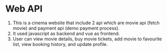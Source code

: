 # Web API
1. This is a cinema website that include 2 api which are movie api (fetch movie) and payment api (demo payment process).
2. It used javascript as backend and vue as frontend.
3. User can view movie details, buy movie tickets, add movie to favourite list, view booking history, and update profile.
